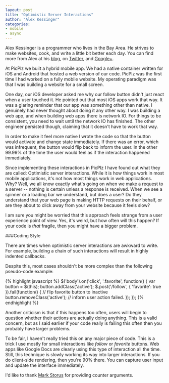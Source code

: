```yaml
---
layout: post
title: "Optimistic Server Interactions"
author: "Alex Kessinger"
categories: 
- mobile
- async
---
```


<div class="box">
Alex Kessinger is a programmer who lives in the Bay Area. He strives to make websites, cook, and write a little bit better each day. You can find more from Alex at his <a href="http://alexkessinger.net/">blog</a>, on <a href="http://twitter.com/voidfiles">Twitter</a>, and <a href="https://plus.google.com/108319722006237870403/posts">Google+</a>. 
</div>

At PicPlz we built a hybrid mobile app. We had a native container written for iOS and Android that hosted a web version of our code. PicPlz was the first time I had worked on a fully mobile website. My operating paradigm was that I was building a website for a small screen.

One day, our iOS developer asked me why our follow button didn't just react when a user touched it. He pointed out that most iOS apps work that way. It was a glaring reminder that our app was something other than native. I genuinely had never thought about doing it any other way. I was building a web app, and when building web apps there is network IO. For things to be consistent, you need to wait until the network IO has finished. The other engineer persisted though, claiming that it doesn't have to work that way.

In order to make it feel more native I wrote the code so that the button would activate and change state immediately. If there was an error, which was infrequent, the button would flip back to inform the user. In the other 99.99% of the time the user would feel as if the interaction happened immediately.

Since implementing these interactions in PicPlz I have found out what they are called: Optimistic server interactions. While it is how things work in most mobile applications, it's not how most things work in web applications. Why? Well, we all know exactly what's going on when we make a request to a server -- nothing is certain unless a response is received. When we see a spinner or a loading bar we understand, but does a user? Do they understand that your web page is making HTTP requests on their behalf, or are they about to click away from your website because it feels slow?

I am sure you might be worried that this approach feels strange from a user experience point of view. Yes, it's weird, but how often will this happen? If your code is _that_ fragile, then you might have a bigger problem.

###Coding Style

There are times when optimistic server interactions are awkward to write.  For example, building a chain of such interactions will result in highly indented callbacks.

Despite this, most cases shouldn't be more complex than the following pseudo-code example:

{% highlight javascript %}
$('body').on('click', '.favorite', function() {
  var button = $(this);
  button.addClass('active');
  $.post('/follow', { 'favorite': true }).fail(function() {
    // flip favorite button to inactive
    button.removeClass('active');
    // inform user action failed.
  });
});
{% endhighlight %}

Another criticism is that if this happens too often, users will begin to question whether their actions are actually doing anything. This is a valid concern, but as I said earlier if your code really is failing this often then you probably have larger problems.

To be fair, I haven't really tried this on any major piece of code. This is a trick I use mostly for small interactions like _follow_ or _favorite_ buttons. Web apps like Google Docs are clearly using this type of interaction all the time. Still, this technique is slowly working its way into larger interactions. If you do client-side rendering, then you're 90% there. You can capture user input and update the interface immediately.

I'd like to thank [Mark Storus](http://www.markstorus.com/) for providing counter arguments.

